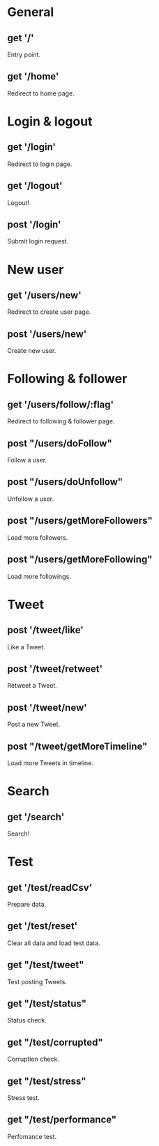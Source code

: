 # General
## get '/'
Entry point.

## get '/home'
Redirect to home page.

# Login & logout
## get '/login'
Redirect to login page.

## get '/logout'
Logout!

## post '/login'
Submit login request.

# New user
## get '/users/new'
Redirect to create user page.

## post '/users/new'
Create new user.

# Following & follower
## get '/users/follow/:flag'
Redirect to following & follower page.

## post "/users/doFollow"
Follow a user.

## post "/users/doUnfollow"
Unfollow a user.

## post "/users/getMoreFollowers"
Load more followers.

## post "/users/getMoreFollowing"
Load more followings.

# Tweet
## post '/tweet/like'
Like a Tweet.

## post '/tweet/retweet'
Retweet a Tweet.

## post '/tweet/new'
Post a new Tweet.

## post "/tweet/getMoreTimeline"
Load more Tweets in timeline.

# Search
## get '/search'
Search!

# Test
## get '/test/readCsv'
Prepare data.

## get '/test/reset' 
Clear all data and load test data.

## get "/test/tweet"
Test posting Tweets.

## get "/test/status" 
Status check.

## get "/test/corrupted"
Corruption check.

## get "/test/stress"
Stress test.

## get "/test/performance"
Perfomance test.



